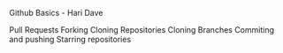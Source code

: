 Github Basics - Hari Dave

Pull Requests
Forking
Cloning Repositories
Cloning Branches
Commiting and pushing
Starring repositories
